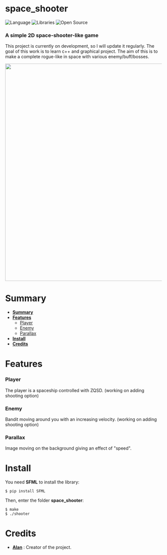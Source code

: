 # space_shooter
![Language](https://img.shields.io/badge/Language-C++-0052cf)
![Libraries](https://img.shields.io/badge/Libraries-SFML-00cf2c)
![Open Source](https://badges.frapsoft.com/os/v2/open-source.svg?v=103)

### A simple  2D space-shooter-like game

This project is currently on development, so I will update it regularly.
The goal of this work is to learn c++ and graphical project.
The aim of this is to make a complete rogue-like in space with various enemy/buff/bosses.

<p align="center">
	<img src="https://imgur.com/irUwFAt" width="700">
</p>


# Summary

* **[Summary](#summary)**
* **[Features](#features)**
     * [Player](#player)
     * [Enemy](#enemy)
     * [Parallax](#parallax)
* **[Install](#install)**
* **[Credits](#credits)**

# Features

### Player

The player is a spaceship controlled with ZQSD. (working on adding shooting option)

### Enemy

Bandit moving around you with an increasing velocity. (working on adding shooting option)

### Parallax

Image moving on the background giving an effect of "speed".

# Install
You need **SFML** to install the library:
```shell
$ pip install SFML
```
Then, enter the folder **space_shooter**:
```shell
$ make
$ ./shooter
```
# Credits
* [**Alan**](https://github.com/tsuzuedev) : Creator of the project.
